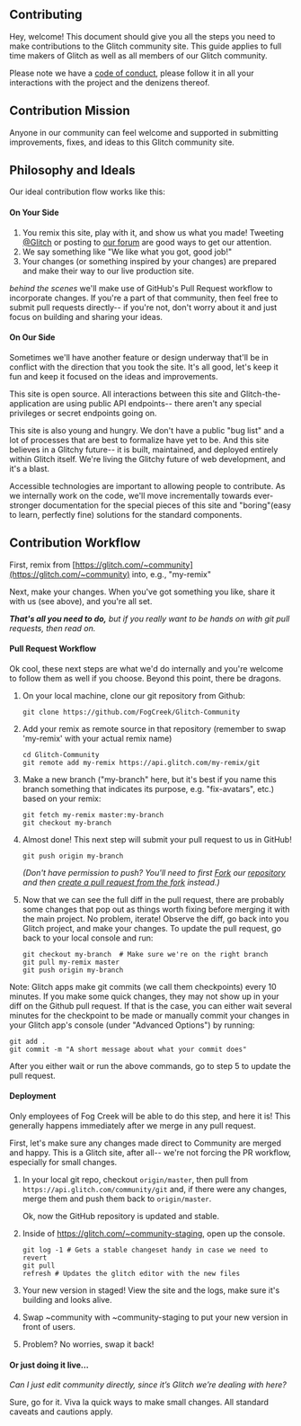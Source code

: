 Contributing
------------

Hey, welcome!  This document should give you all the steps you need to make contributions to the Glitch community site. This guide applies to full time makers of Glitch as well as all members of our Glitch community.

Please note we have a [code of conduct](https://glitch.com/edit/#!/community?path=CODE_OF_CONDUCT.md), please follow it in all your interactions with the project and the denizens thereof.

Contribution Mission
--------------------
Anyone in our community can feel welcome and supported in submitting improvements, fixes, and ideas to this Glitch community site.


Philosophy and Ideals
---------------------

Our ideal contribution flow works like this:

#### On Your Side

1. You remix this site, play with it, and show us what you made!  Tweeting [@Glitch](https://twitter.com/glitch) or posting to [our forum](https://support.glitch.com/) are good ways to get our attention.
2. We say something like "We like what you got, good job!"
3. Your changes (or something inspired by your changes) are prepared and make their way to our live production site.

_behind the scenes_ we'll make use of GitHub's Pull Request workflow to incorporate changes.  If you're a part of that community, then feel free to submit pull requests directly-- if you're not,  don't worry about it and just focus on building and sharing your ideas.

#### On Our Side

Sometimes we'll have another feature or design underway that'll be in conflict with the direction that you took the site.  It's all good, let's keep it fun and keep it focused on the ideas and improvements.

This site is open source. All interactions between this site and Glitch-the-application are using public API endpoints-- there aren't any special privileges or secret endpoints going on.

This site is also young and hungry.  We don't have a public "bug list" and a lot of processes that are best to formalize have yet to be. And this site believes in a Glitchy future-- it is built, maintained, and deployed entirely within Glitch itself.  We're living the Glitchy future of web development, and it's a blast.

Accessible technologies are important to allowing people to contribute.  As we internally work on the code, we'll move incrementally towards ever-stronger documentation for the special pieces of this site and "boring"(easy to learn, perfectly fine) solutions for the standard components.


Contribution Workflow
----------------------

First, remix from [https://glitch.com/~community](https://glitch.com/~community) into, e.g., "my-remix"

Next, make your changes.  When you've got something you like, share it with us (see above), and you're all set.

***That's all you need to do,*** _but if you really want to be hands on with git pull requests, then read on._

#### Pull Request Workflow

Ok cool, these next steps are what we'd do internally and you're welcome to follow them as well if you choose.  Beyond this point, there be dragons.

1. On your local machine, clone our git repository from Github: 

    ```
    git clone https://github.com/FogCreek/Glitch-Community
    ```

2. Add your remix as remote source in that repository (remember to swap 'my-remix' with your actual remix name)
    ```
    cd Glitch-Community
    git remote add my-remix https://api.glitch.com/my-remix/git
    ```
 
3. Make a new branch ("my-branch" here, but it's best if you name this branch something that indicates its purpose, e.g. "fix-avatars", etc.) based on your remix:
    ```
    git fetch my-remix master:my-branch
    git checkout my-branch
    ```

4. Almost done!  This next step will submit your pull request to us in GitHub!
    ```
    git push origin my-branch
    ```
    _(Don't have permission to push? You'll need to first [Fork](https://blog.scottlowe.org/2015/01/27/using-fork-branch-git-workflow/) our [repository](https://github.com/FogCreek/Glitch-Community) and then [create a pull request from the fork](https://help.github.com/articles/creating-a-pull-request-from-a-fork/) instead.)_

5. Now that we can see the full diff in the pull request, there are probably some changes that pop out as things worth fixing before merging it with the main project.  No problem, iterate!  Observe the diff, go back into you Glitch project, and make your changes.  To update the pull request, go back to your local console and run:
   ```
   git checkout my-branch  # Make sure we're on the right branch
   git pull my-remix master
   git push origin my-branch
   ```   
   
Note: Glitch apps make git commits (we call them checkpoints) every 10 minutes. If you make some quick changes, they may not show up in your diff on the Github pull request. If that is the case, you can either wait several minutes for the checkpoint to be made or manually commit your changes in your Glitch app's console (under "Advanced Options") by running:
  ```
  git add .
  git commit -m "A short message about what your commit does"
  ```
After you either wait or run the above commands, go to step 5 to update the pull request.

#### Deployment

Only employees of Fog Creek will be able to do this step, and here it is!  This generally happens immediately after we merge in any pull request.

First, let's make sure any changes made direct to Community are merged and happy.  This is a Glitch site, after all-- we're not forcing the PR workflow, especially for small changes.

1. In your local git repo, checkout `origin/master`, then pull from `https://api.glitch.com/community/git` and, if there were any changes, merge them and push them back to `origin/master`.

    Ok, now the GitHub repository is updated and stable. 
  
2. Inside of https://glitch.com/~community-staging, open up the console.
    ```
    git log -1 # Gets a stable changeset handy in case we need to revert
    git pull
    refresh # Updates the glitch editor with the new files
    ```
  
3. Your new version in staged!  View the site and the logs, make sure it's building and looks alive.

4. Swap ~community with ~community-staging to put your new version in front of users.

5. Problem? No worries, swap it back!

#### Or just doing it live…

 *Can I just edit community directly, since it’s Glitch we’re dealing with here?*
  
Sure, go for it. Viva la quick ways to make small changes. All standard caveats and cautions apply.
